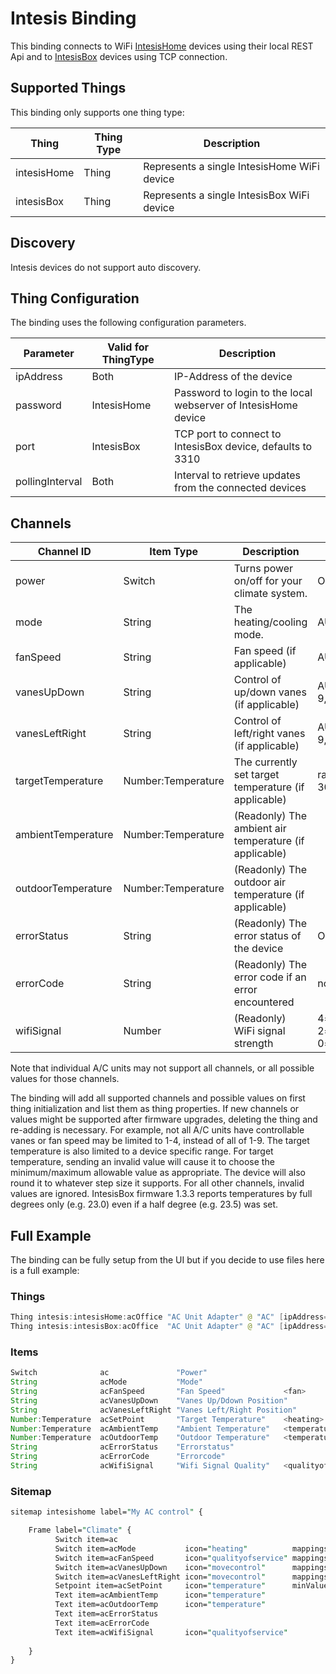 # Intesis Binding

This binding connects to WiFi [IntesisHome](https://www.intesis.com/products/cloud-solutions/ac-cloud-control) devices using their local REST Api and to [IntesisBox](https://www.intesis.com/products/ac-interfaces/wifi-gateways) devices using TCP connection.

## Supported Things

This binding only supports one thing type:

| Thing       | Thing Type | Description                                 |
|-------------|------------|---------------------------------------------|
| intesisHome | Thing      | Represents a single IntesisHome WiFi device |
| intesisBox  | Thing      | Represents a single IntesisBox WiFi device  |

## Discovery

Intesis devices do not support auto discovery.

## Thing Configuration

The binding uses the following configuration parameters.

| Parameter        | Valid for ThingType | Description                                                    |
|------------------|---------------------|----------------------------------------------------------------|
| ipAddress        | Both                | IP-Address of the device                                       |
| password         | IntesisHome         | Password to login to the local webserver of IntesisHome device |
| port             | IntesisBox          | TCP port to connect to IntesisBox device, defaults to 3310     |
| pollingInterval  | Both                | Interval to retrieve updates from the connected devices        |

## Channels

| Channel ID         | Item Type          | Description                                            | Possible Values                                         |
|--------------------|--------------------|--------------------------------------------------------|---------------------------------------------------------|
| power              | Switch             | Turns power on/off for your climate system.            | ON,OFF                                                  |
| mode               | String             | The heating/cooling mode.                              | AUTO,HEAT,DRY,FAN,COOL                                  |
| fanSpeed           | String             | Fan speed (if applicable)                              | AUTO,1-10                                               |
| vanesUpDown        | String             | Control of up/down vanes (if applicable)               | AUTO,1-9,SWING,SWIRL,WIDE                               |
| vanesLeftRight     | String             | Control of left/right vanes (if applicable)            | AUTO,1-9,SWING,SWIRL,WIDE                               |
| targetTemperature  | Number:Temperature | The currently set target temperature (if applicable)   | range between 18°C and 30°C                             |
| ambientTemperature | Number:Temperature | (Readonly) The ambient air temperature (if applicable) |                                                         |
| outdoorTemperature | Number:Temperature | (Readonly) The outdoor air temperature (if applicable) |                                                         |
| errorStatus        | String             | (Readonly) The error status of the device              | OK,ERR                                                  |
| errorCode          | String             | (Readonly) The error code if an error encountered      | not documented                                          |
| wifiSignal         | Number             | (Readonly) WiFi signal strength                        | 4=excellent, 3=very good, 2=good, 1=acceptable, 0=low   |

Note that individual A/C units may not support all channels, or all possible values for those channels.

The binding will add all supported channels and possible values on first thing initialization and list them as thing properties.
If new channels or values might be supported after firmware upgrades, deleting the thing and re-adding is necessary.
For example, not all A/C units have controllable vanes or fan speed may be limited to 1-4, instead of all of 1-9.
The target temperature is also limited to a device specific range. For target temperature, sending an invalid value
will cause it to choose the minimum/maximum allowable value as appropriate. The device will also round it to
whatever step size it supports. For all other channels, invalid values are ignored.
IntesisBox firmware 1.3.3 reports temperatures by full degrees only (e.g. 23.0) even if a half degree (e.g. 23.5) was set.

## Full Example

The binding can be fully setup from the UI but if you decide to use files here is a full example:

### Things

```java
Thing intesis:intesisHome:acOffice "AC Unit Adapter" @ "AC" [ipAddress="192.168.1.100", password="xxxxx"]
Thing intesis:intesisBox:acOffice  "AC Unit Adapter" @ "AC" [ipAddress="192.168.1.100", port=3310]
```

### Items

```java
Switch              ac               "Power"                                        { channel="intesis:intesisHome:acOffice:power" }
String              acMode           "Mode"                                         { channel="intesis:intesisHome:acOffice:mode" }
String              acFanSpeed       "Fan Speed"             <fan>                  { channel="intesis:intesisHome:acOffice:fanSpeed" }
String              acVanesUpDown    "Vanes Up/Ddown Position"                      { channel="intesis:intesisHome:acOffice:vanesUpDown" }
String              acVanesLeftRight "Vanes Left/Right Position"                    { channel="intesis:intesisHome:acOffice:vanesLeftRight" }
Number:Temperature  acSetPoint       "Target Temperature"    <heating>              { channel="intesis:intesisHome:acOffice:targetTemperature" }
Number:Temperature  acAmbientTemp    "Ambient Temperature"   <temperature>          { channel="intesis:intesisHome:acOffice:ambientTemperature" }
Number:Temperature  acOutdoorTemp    "Outdoor Temperature"   <temperature>          { channel="intesis:intesisHome:acOffice:outdoorTemperature" }
String              acErrorStatus    "Errorstatus"                                  { channel="intesis:intesisBox:acOffice:errorStatus" }
String              acErrorCode      "Errorcode"                                    { channel="intesis:intesisBox:acOffice:errorCode" }
String              acWifiSignal     "Wifi Signal Quality"   <qualityofservice>     { channel="intesis:intesisBox:acOffice:wifiSignal" }
```

### Sitemap

```perl
sitemap intesishome label="My AC control" {

    Frame label="Climate" {
          Switch item=ac
          Switch item=acMode           icon="heating"          mappings=[AUTO="Auto", HEAT="Heat", DRY="Dry", FAN="Fan", COOL="Cool"]
          Switch item=acFanSpeed       icon="qualityofservice" mappings=[AUTO="Auto", 1="Low", 2="Med", 3="MedHigh", 4="High"]
          Switch item=acVanesUpDown    icon="movecontrol"      mappings=[AUTO="Stop", 1="1", 2="2", 3="3", 4="4", 5="5", SWING="Swing"]
          Switch item=acVanesLeftRight icon="movecontrol"      mappings=[AUTO="Stop", 1="1", 2="2", 3="3", 4="4", 5="5", SWING="Swing"]
          Setpoint item=acSetPoint     icon="temperature"      minValue=16 maxValue=28 step=1
          Text item=acAmbientTemp      icon="temperature" 
          Text item=acOutdoorTemp      icon="temperature"
          Text item=acErrorStatus
          Text item=acErrorCode
          Text item=acWifiSignal       icon="qualityofservice"
           
    }
}
```
